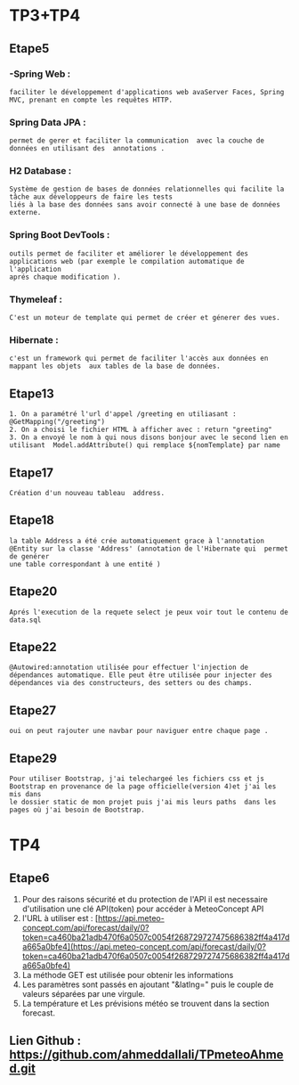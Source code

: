 # TP3+TP4
## Etape5
  ### -Spring Web :
    faciliter le développement d'applications web avaServer Faces, Spring MVC, prenant en compte les requêtes HTTP.
  ### Spring Data JPA :
    permet de gerer et faciliter la communication  avec la couche de données en utilisant des  annotations .
  ### H2 Database :
    Système de gestion de bases de données relationnelles qui facilite la tâche aux développeurs de faire les tests
    liés à la base des données sans avoir connecté à une base de données externe.
  ### Spring Boot DevTools :
    outils permet de faciliter et améliorer le développement des applications web (par exemple le compilation automatique de l'application
    aprés chaque modification ).
  ### Thymeleaf :
    C'est un moteur de template qui permet de créer et génerer des vues.
  ### Hibernate :
    c'est un framework qui permet de faciliter l'accès aux données en mappant les objets  aux tables de la base de données.
## Etape13
    1. On a paramétré l'url d'appel /greeting en utiliasant : @GetMapping("/greeting")
    2. On a choisi le fichier HTML à afficher avec : return "greeting"
    3. On a envoyé le nom à qui nous disons bonjour avec le second lien en utilisant  Model.addAttribute() qui remplace ${nomTemplate} par name 
## Etape17
    Création d'un nouveau tableau  address.
## Etape18
    la table Address a été crée automatiquement grace à l'annotation @Entity sur la classe 'Address' (annotation de l'Hibernate qui  permet de genérer 
    une table correspondant à une entité ) 
## Etape20
    Aprés l'execution de la requete select je peux voir tout le contenu de data.sql
## Etape22
    @Autowired:annotation utilisée pour effectuer l'injection de dépendances automatique. Elle peut être utilisée pour injecter des
    dépendances via des constructeurs, des setters ou des champs.
## Etape27
    oui on peut rajouter une navbar pour naviguer entre chaque page .
## Etape29
    Pour utiliser Bootstrap, j'ai telechargeé les fichiers css et js Bootstrap en provenance de la page officielle(version 4)et j'ai les mis dans 
    le dossier static de mon projet puis j'ai mis leurs paths  dans les pages où j'ai besoin de Bootstrap.

 
# TP4  
 ## Etape6
  1. Pour des raisons sécurité et du protection de l'API il est necessaire d'utilisation une clé API(token) pour accéder à MeteoConcept API 
  2. l'URL à utiliser est : [https://api.meteo-concept.com/api/forecast/daily/0?token=ca460ba21adb470f6a0507c0054f268729727475686382ff4a417da665a0bfe4](https://api.meteo-concept.com/api/forecast/daily/0?token=ca460ba21adb470f6a0507c0054f268729727475686382ff4a417da665a0bfe4)
  3. La méthode GET est utilisée pour obtenir les informations
  4. Les paramètres sont passés en ajoutant "&latlng=" puis le couple de valeurs séparées par une virgule.
  5. La température et Les prévisions météo  se trouvent dans la section  forecast.
## Lien Github : https://github.com/ahmeddallali/TPmeteoAhmed.git

    

